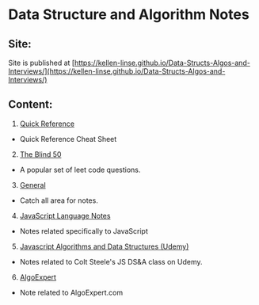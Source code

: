 # Data Structure and Algorithm Notes

## Site:

Site is published at [https://kellen-linse.github.io/Data-Structs-Algos-and-Interviews/](https://kellen-linse.github.io/Data-Structs-Algos-and-Interviews/)


## Content:

1. [Quick Reference](./Quick_Reference/index.md)
  - Quick Reference Cheat Sheet

2. [The Blind 50](./Blind_50/index.md)
  - A popular set of leet code questions.

3. [General](./General_Notes/index.md)
  - Catch all area for notes.

4. [JavaScript Language Notes](./JavaScript_Notes/notes.md)
  - Notes related specifically to JavaScript

5. [Javascript Algorithms and Data Structures (Udemy)](/JS_Algorithms_and_Data_Structures/index.md)
  - Notes related to Colt Steele's JS DS&A class on Udemy.

6. [AlgoExpert](./AlgoExpert/index.md)
  - Note related to AlgoExpert.com

